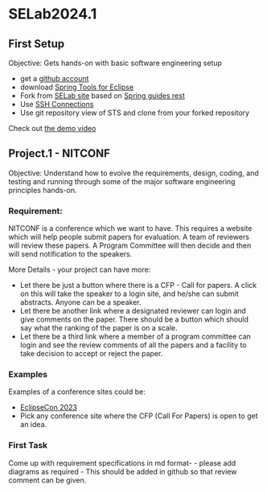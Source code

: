 # SELab2024.1 

## First Setup
Objective: Gets hands-on with basic software engineering setup

- get a [ github account](https://github.com/)
- download [Spring Tools for Eclipse](https://spring.io/tools)
- Fork from [SELab site](https://github.com/manojnpalat/selab23_basics) based on [Spring guides rest](https://github.com/spring-guides/tut-rest)
- Use [SSH Connections](https://github.com/settings/keys)
- Use git repository view of STS and clone from your forked repository

Check out [the demo video](https://youtu.be/qG8qgX7lquY)

## Project.1 -  NITCONF
Objective: Understand how to evolve the requirements, design, coding, and testing and running through some of the major software engineering principles hands-on.

### Requirement:

NITCONF is a conference which we want to have. This requires a website which will help people submit papers for evaluation. A team of reviewers will review these papers. A Program Committee will then decide and then will send notification to the speakers.

More Details - your project can have more:
 - Let there be just a button where there is a CFP - Call for papers. A click on this will take the speaker to a login site, and he/she can submit abstracts. Anyone can be a speaker.
 - Let there be another link where a designated reviewer can login and give comments on the paper. There should be a button which should say what the ranking of the paper is on a scale.
 - Let there be a third link where a member of a program committee can login and see the review comments of all the papers and a facility to take decision to accept or reject the paper.

### Examples

Examples  of a conference sites could be:

 - [ EclipseCon 2023 ](https://www.eclipsecon.org/2023)
 - Pick any conference site where the CFP (Call For Papers) is open to get an idea.

### First Task
Come up with requirement specifications in md format- - please add diagrams as required - This should be added in github so that review comment can be given.
